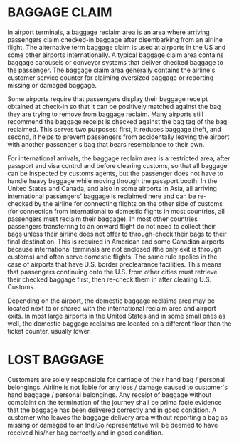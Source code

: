 # BAGGAGE CLAIM

In airport terminals, a baggage reclaim area is an area where arriving passengers claim checked-in baggage after disembarking from an airline flight. The alternative term baggage claim is used at airports in the US and some other airports internationally. A typical baggage claim area contains baggage carousels or conveyor systems that deliver checked baggage to the passenger. The baggage claim area generally contains the airline's customer service counter for claiming oversized baggage or reporting missing or damaged baggage.

Some airports require that passengers display their baggage receipt obtained at check-in so that it can be positively matched against the bag they are trying to remove from baggage reclaim. Many airports still recommend the baggage receipt is checked against the bag tag of the bag reclaimed. This serves two purposes: first, it reduces baggage theft, and second, it helps to prevent passengers from accidentally leaving the airport with another passenger's bag that bears resemblance to their own.

For international arrivals, the baggage reclaim area is a restricted area, after passport and visa control and before clearing customs, so that all baggage can be inspected by customs agents, but the passenger does not have to handle heavy baggage while moving through the passport booth. In the United States and Canada, and also in some airports in Asia, all arriving international passengers' baggage is reclaimed here and can be re-checked by the airline for connecting flights on the other side of customs (for connection from international to domestic flights in most countries, all passengers must reclaim their baggage). In most other countries passengers transferring to an onward flight do not need to collect their bags unless their airline does not offer to through-check their bags to their final destination. This is required in American and some Canadian airports because international terminals are not enclosed (the only exit is through customs) and often serve domestic flights. The same rule applies in the case of airports that have U.S. border preclearance facilities. This means that passengers continuing onto the U.S. from other cities must retrieve their checked baggage first, then re-check them in after clearing U.S. Customs.

Depending on the airport, the domestic baggage reclaims area may be located next to or shared with the international reclaim area and airport exits. In most large airports in the United States and in some small ones as well, the domestic baggage reclaims are located on a different floor than the ticket counter, usually lower.

# LOST BAGGAGE

Customers are solely responsible for carriage of their hand bag / personal belongings. Airline is not liable for any loss / damage caused to customer's hand baggage / personal belongings. Any receipt of baggage without complaint on the termination of the journey shall be prima facie evidence that the baggage has been delivered correctly and in good condition. A customer who leaves the baggage delivery area without reporting a bag as missing or damaged to an IndiGo representative will be deemed to have received his/her bag correctly and in good condition.